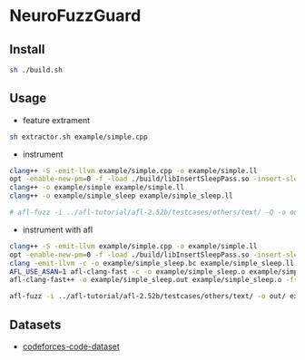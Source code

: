 # NeuroFuzzGuard

## Install

```bash
sh ./build.sh
```

## Usage

- feature extrament

```bash
sh extractor.sh example/simple.cpp
```

- instrument

```bash
clang++ -S -emit-llvm example/simple.cpp -o example/simple.ll
opt -enable-new-pm=0 -f -load ./build/libInsertSleepPass.so -insert-sleep -insert-sleep-seed 42 -insert-sleep-probability 0.5 -S -o example/simple_sleep.ll example/simple.ll
clang++ -o example/simple example/simple.ll
clang++ -o example/simple_sleep example/simple_sleep.ll

# afl-fuzz -i ../afl-tutorial/afl-2.52b/testcases/others/text/ -Q -o out/ example/simple_sleep
```

- instrument with afl

```bash
clang++ -S -emit-llvm example/simple.cpp -o example/simple.ll
opt -enable-new-pm=0 -f -load ./build/libInsertSleepPass.so -insert-sleep -insert-sleep-seed 42 -insert-sleep-probability 0.5 -S -o example/simple_sleep.ll example/simple.ll
clang -emit-llvm -c -o example/simple_sleep.bc example/simple_sleep.ll
AFL_USE_ASAN=1 afl-clang-fast -c -o example/simple_sleep.o example/simple_sleep.bc
afl-clang-fast++ -o example/simple_sleep.out example/simple_sleep.o -fsanitize=address

afl-fuzz -i ../afl-tutorial/afl-2.52b/testcases/others/text/ -o out/ example/simple_sleep
```

## Datasets

- [codeforces-code-dataset](https://www.kaggle.com/datasets/yeoyunsianggeremie/codeforces-code-dataset)

